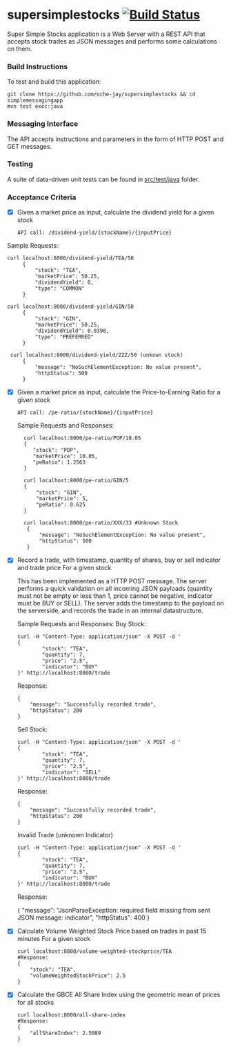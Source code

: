 # supersimplestocks [![Build Status](https://travis-ci.org/oche-jay/supersimplestocks.svg?branch=master)](https://travis-ci.org/oche-jay/simplemessagingapp)

Super Simple Stocks application is a Web Server with a REST API that accepts stock trades as JSON messages and performs
some calculations on them.

### Build Instructions
To test and build this application:

    git clone https://github.com/oche-jay/supersimplestocks && cd simplemessagingapp
    mvn test exec:java
    
### Messaging Interface
 The API accepts instructions and parameters in the form of HTTP POST and GET messages.
  
 ### Testing
A suite of data-driven unit tests can be found in  [src/test/java](/src/test/java/) folder.

 ### Acceptance Criteria                             

  - [x] Given a market price as input, calculate the dividend yield for a given stock  
        
        API call: /dividend-yield/{stockName}/{inputPrice}
        
  Sample Requests: 
  
    curl localhost:8000/dividend-yield/TEA/50 
         {
             "stock": "TEA",
             "marketPrice": 50.25,
             "dividendYield": 0,
             "type": "COMMON"
         }
 
    curl localhost:8000/dividend-yield/GIN/50  
         {
             "stock": "GIN",
             "marketPrice": 50.25,
             "dividendYield": 0.0398,
             "type": "PREFERRED"
         }
             
     curl localhost:8000/dividend-yield/ZZZ/50 (unkown stock)
         {
             "message": "NoSuchElementException: No value present",
             "httpStatus": 500
         }

  - [x]  Given a market price as input, calculate the Price-to-Earning Ratio for a given stock  
         
         API call: /pe-ratio/{stockName}/{inputPrice}
                   
     Sample Requests and Responses:  
           
           curl localhost:8000/pe-ratio/POP/10.05  
           {
              "stock": "POP",
              "marketPrice": 10.05,
              "peRatio": 1.2563
           }
            
           curl localhost:8000/pe-ratio/GIN/5    
           {
               "stock": "GIN",
               "marketPrice": 5,
               "peRatio": 0.625
           }          
            
           curl localhost:8000/pe-ratio/XXX/33 #Unknown Stock
            {
                "message": "NoSuchElementException: No value present",
                "httpStatus": 500
            }
            
  - [x] Record a trade, with timestamp, quantity of shares, buy or sell indicator and trade price For a given stock
  

    This has been implemented as a HTTP POST message. The server performs a quick validation on all incoming 
    JSON payloads (quantity must not be empty or less than 1, price cannot be negative, indicator 
    must be BUY or SELL). The server adds the timestamp to the payload on the serverside, and records the trade
    in an internal datastructure.
    
    Sample Requests and Responses: 
    Buy Stock: 
    
        curl -H "Content-Type: application/json" -X POST -d ' 
        {
                "stock": "TEA",
                "quantity": 7,
                "price": "2.5",
                "indicator": "BUY"
        }' http://localhost:8000/trade
 
    Response:
    
        {
            "message": "Successfully recorded trade",
            "httpStatus": 200
        }

    Sell Stock:
    
        curl -H "Content-Type: application/json" -X POST -d ' 
        {
                "stock": "TEA",
                "quantity": 7,
                "price": "2.5",
                "indicator": "SELL"
        }' http://localhost:8000/trade
   
    Response:
     
        {
            "message": "Successfully recorded trade",
            "httpStatus": 200
        }
          
    Invalid Trade (unknown Indicator)
    
        curl -H "Content-Type: application/json" -X POST -d ' 
        {
                "stock": "TEA",
                "quantity": 7,
                "price": "2.5",
                "indicator": "BUX"
        }' http://localhost:8000/trade
                
    Response:
    
       {
           "message": "JsonParseException: required field missing from sent JSON message: indicator",
           "httpStatus": 400
       }
         
 
                
  - [x] Calculate Volume Weighted Stock Price based on trades in past 15 minutes For a given stock
        
        curl localhost:8000/volume-weighted-stockprice/TEA
        #Response:
        {
            "stock": "TEA",
            "volumeWeightedStockPrice": 2.5
        }
  
  
  - [x] Calculate the GBCE All Share Index using the geometric mean of prices for all stocks
        
        curl localhost:8000/all-share-index
        #Response:
        {
            "allShareIndex": 2.5089
        }
        
        
